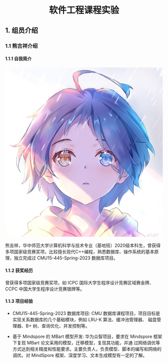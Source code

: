 # <center> 软件工程课程实验 </center>

## 1. 组员介绍
### 1.1 熊吉祥介绍

#### 1.1.1 自我简介
![熊吉祥照片](./imgs/JixiangXiong.JPG)

熊吉祥，华中师范大学计算机科学与技术专业（基地班）2020级本科生，曾获得多项国家级竞赛奖项，比较擅长现代C++编程，熟悉数据库、操作系统的基本原理，独立完成过 CMU15-445-Spring-2023 数据库项目。

#### 1.1.2 获奖经历

曾获得多项国家级竞赛奖项，如 ICPC 国际大学生程序设计竞赛区域赛金牌、CCPC 中国大学生程序设计竞赛银牌等。

#### 1.1.3 项目经验

- CMU15-445-Spring-2023 数据库项目:
CMU 数据库课程项目，项目目标是实现关系数据库的几个基础模块，例如 LRU-K 算法、缓冲池管理器、
磁盘管理器、B+ 树、查询优化、并发控制等。

- 基于 Mindspore 的 MBart 模型开发:
华为众智项目，要求在 Mindspore 框架下复现 MBart 论文采用的模型，迁移模型，复现其功能，并通
过网络调优等方式达到相关精度和性能要求。主要负责人，负责模型、脚本的编写和网络的调优。对
MindSpore 框架、深度学习、文本生成模型有一定的了解。

